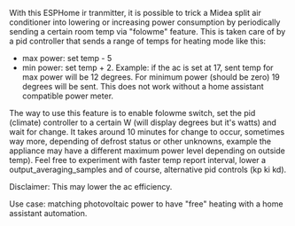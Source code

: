 With this ESPHome ir tranmitter, it is possible to trick a Midea split air conditioner into lowering or increasing power consumption by periodically sending a certain room temp via "folowme" feature. This is taken care of by a pid controller that sends a range of temps for heating mode like this:
- max power: set temp - 5
- min power: set temp + 2.
  Example: if the ac is set at 17, sent temp for max power will be 12 degrees. For minimum power (should be zero) 19 degrees will be sent. This does not work without a home assistant compatible power meter.

The way to use this feature is to enable folowme switch, set the pid (climate) controller to a certain W (will display degrees but it's watts) and wait for change. It takes around 10 minutes for change to occur, sometimes way more, depending of defrost status or other unknowns, example the appliance may have a different maximum power level depending on outside temp). Feel free to experiment with faster temp report interval, lower a output_averaging_samples and of course, alternative pid controls (kp ki kd).

Disclaimer: This may lower the ac efficiency.

Use case: matching photovoltaic power to have "free" heating with a home assistant automation.
